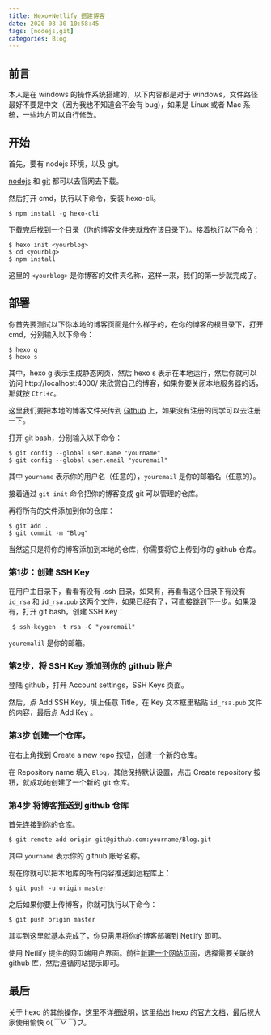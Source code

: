 ```yaml
---
title: Hexo+Netlify 搭建博客
date: 2020-08-30 10:58:45
tags: [nodejs,git]
categories: Blog
---
```


## 前言

本人是在 windows 的操作系统搭建的，以下内容都是对于 windows，文件路径最好不要是中文（因为我也不知道会不会有 bug)，如果是 Linux 或者 Mac 系统，一些地方可以自行修改。

## 开始

首先，要有 nodejs 环境，以及 git。

[nodejs](https://nodejs.org/en/) 和 [git](https://git-scm.com/) 都可以去官网去下载。

然后打开 cmd，执行以下命令，安装 hexo-cli。

```plain
$ npm install -g hexo-cli
```

下载完后找到一个目录（你的博客文件夹就放在该目录下）。接着执行以下命令：

```plain
$ hexo init <yourblog>
$ cd <yourblg>
$ npm install
```

这里的  `<yourblog>` 是你博客的文件夹名称，这样一来，我们的第一步就完成了。

## 部署

你首先要测试以下你本地的博客页面是什么样子的，在你的博客的根目录下，打开 cmd，分别输入以下命令：

```plain
$ hexo g
$ hexo s
```

其中，hexo g 表示生成静态网页，然后 hexo s 表示在本地运行，然后你就可以访问 http://localhost:4000/ 来欣赏自己的博客，如果你要关闭本地服务器的话，那就按 `Ctrl+c`。

这里我们要把本地的博客文件夹传到 [Github]([GitHub](https://github.com/)) 上，如果没有注册的同学可以去注册一下。

打开 git bash，分别输入以下命令：

```plain
$ git config --global user.name "yourname"
$ git config --global user.email "youremail"
```

其中 `yourname` 表示你的用户名（任意的），`youremail` 是你的邮箱名（任意的）。

接着通过 `git init` 命令把你的博客变成 git 可以管理的仓库。

再将所有的文件添加到你的仓库：

```plain
$ git add .
$ git commit -m "Blog"
```

当然这只是将你的博客添加到本地的仓库，你需要将它上传到你的 github 仓库。

### 第1步：创建 SSH Key

在用户主目录下，看看有没有 .ssh 目录，如果有，再看看这个目录下有没有 `id_rsa` 和 `id_rsa.pub` 这两个文件，如果已经有了，可直接跳到下一步。如果没有，打开 git bash，创建 SSH Key：

```plain
 $ ssh-keygen -t rsa -C "youremail"
```

`youremalil` 是你的邮箱。

### 第2步，将 SSH Key 添加到你的 github 账户

登陆 github，打开 Account settings，SSH Keys 页面。

然后，点 Add SSH Key，填上任意 Title，在 Key 文本框里粘贴 `id_rsa.pub` 文件的内容，最后点 Add Key 。

### 第3步 创建一个仓库。

在右上角找到 Create a new repo 按钮，创建一个新的仓库。

在 Repository name 填入 `Blog`，其他保持默认设置，点击 Create repository 按钮，就成功地创建了一个新的 git 仓库。

### 第4步 将博客推送到 github 仓库

首先连接到你的仓库。

```plain
$ git remote add origin git@github.com:yourname/Blog.git
```

其中 `yourname` 表示你的 github 账号名称。

现在你就可以把本地库的所有内容推送到远程库上：

```plain
$ git push -u origin master
```

之后如果你要上传博客，你就可执行以下命令：

```plain
$ git push origin master
```

其实到这里就基本完成了，你只需用将你的博客部署到 Netlify 即可。

使用 Netlify 提供的网页端用户界面。前往[新建一个网站页面](https://app.netlify.com/start)，选择需要关联的 github 库，然后遵循网站提示即可。

## 最后

关于 hexo 的其他操作，这里不详细说明，这里给出 hexo 的[官方文档](https://hexo.io/zh-cn/docs/)，最后祝大家使用愉快 o(*￣▽￣*)ブ。